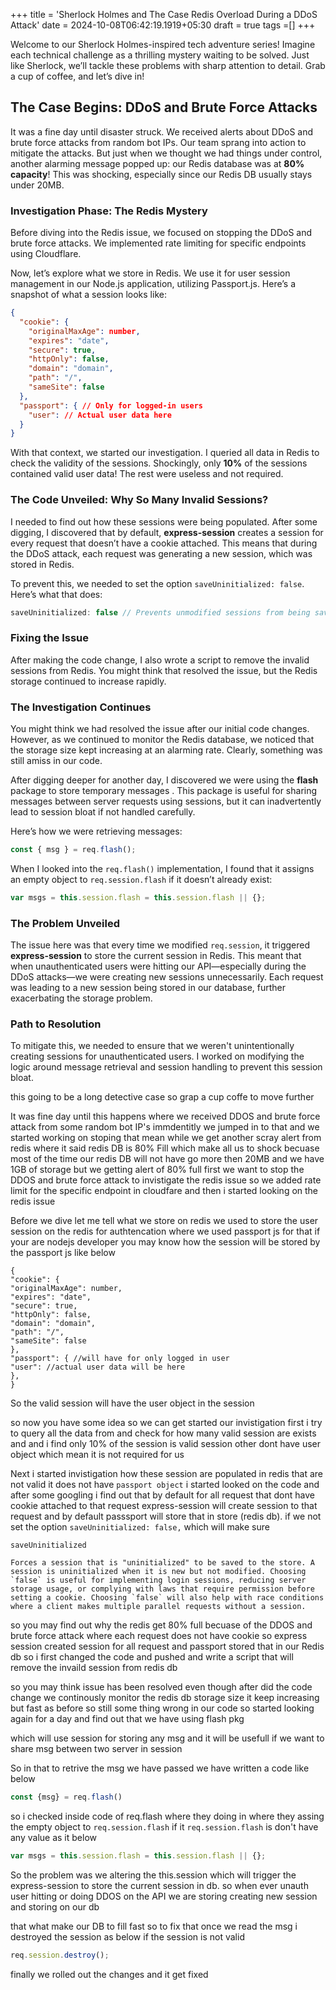 +++
title = 'Sherlock Holmes and The Case Redis Overload During a DDoS Attack'
date = 2024-10-08T06:42:19.1919+05:30
draft = true
tags =[]
+++ 

Welcome to our Sherlock Holmes-inspired tech adventure series! Imagine each technical challenge as a thrilling mystery waiting to be solved. Just like Sherlock, we’ll tackle these problems with sharp attention to detail. Grab a cup of coffee, and let’s dive in!

##  The Case Begins: DDoS and Brute Force Attacks

It was a fine day until disaster struck. We received alerts about DDoS and brute force attacks from random bot IPs. Our team sprang into action to mitigate the attacks. But just when we thought we had things under control, another alarming message popped up: our Redis database was at **80% capacity**! This was shocking, especially since our Redis DB usually stays under 20MB.

###  Investigation Phase: The Redis Mystery

Before diving into the Redis issue, we focused on stopping the DDoS and brute force attacks. We implemented rate limiting for specific endpoints using Cloudflare. 

Now, let’s explore what we store in Redis. We use it for user session management in our Node.js application, utilizing Passport.js. Here’s a snapshot of what a session looks like:

```json
{
  "cookie": {
    "originalMaxAge": number,
    "expires": "date",
    "secure": true,
    "httpOnly": false,
    "domain": "domain",
    "path": "/",
    "sameSite": false
  },
  "passport": { // Only for logged-in users
    "user": // Actual user data here
  }
}
```

With that context, we started our investigation. I queried all data in Redis to check the validity of the sessions. Shockingly, only **10%** of the sessions contained valid user data! The rest were useless and not required.

###  The Code Unveiled: Why So Many Invalid Sessions?

I needed to find out how these sessions were being populated. After some digging, I discovered that by default, **express-session** creates a session for every request that doesn’t have a cookie attached. This means that during the DDoS attack, each request was generating a new session, which was stored in Redis.

To prevent this, we needed to set the option `saveUninitialized: false`. Here’s what that does:

```javascript
saveUninitialized: false // Prevents unmodified sessions from being saved
```

###  Fixing the Issue

After making the code change, I also wrote a script to remove the invalid sessions from Redis. You might think that resolved the issue, but the Redis storage continued to increase rapidly. 

### The Investigation Continues

You might think we had resolved the issue after our initial code changes. However, as we continued to monitor the Redis database, we noticed that the storage size kept increasing at an alarming rate. Clearly, something was still amiss in our code.

After digging deeper for another day, I discovered we were using the **flash** package to store temporary messages . This package is useful for sharing messages between server requests using sessions, but it can inadvertently lead to session bloat if not handled carefully.

Here’s how we were retrieving messages:

```javascript
const { msg } = req.flash();
```

When I looked into the `req.flash()` implementation, I found that it assigns an empty object to `req.session.flash` if it doesn’t already exist:

```javascript
var msgs = this.session.flash = this.session.flash || {};
```

###  The Problem Unveiled

The issue here was that every time we modified `req.session`, it triggered **express-session** to store the current session in Redis. This meant that when unauthenticated users were hitting our API—especially during the DDoS attacks—we were creating new sessions unnecessarily. Each request was leading to a new session being stored in our database, further exacerbating the storage problem.
	
###  Path to Resolution

To mitigate this, we needed to ensure that we weren't unintentionally creating sessions for unauthenticated users. I worked on modifying the logic around message retrieval and session handling to prevent this session bloat. 















this going to be a long detective case so grap a cup coffe to move further

It was fine day until this happens where we received DDOS and brute force attack from some random bot IP's immdentitly we jumped in to that and we started working on stoping that mean while we get another scray alert from redis where it said redis DB is 80%  Fill which make all us to shock becuase most of the time our redis DB will not have go more then 20MB and we have 1GB of storage but we getting alert of 80% full first we want to stop the DDOS and brute force attack to invistigate the redis issue so we added rate limit for the  specific endpoint in cloudfare and then  i started looking on the redis issue

Before we dive let me tell what we store on redis we used to store the user session on the redis for authtencation where we used passport js for that if your are nodejs developer you may know how the session will be stored by the passport js like below

```
{
"cookie": {
"originalMaxAge": number,
"expires": "date",
"secure": true,
"httpOnly": false,
"domain": "domain",
"path": "/",
"sameSite": false
},
"passport": { //will have for only logged in user
"user": //actual user data will be here
},
}
```
So the valid session will have the user object in the session

so now you have some idea so we can get started our invistigation first i try to query all the data from and check for how many valid session are exists and and i find only 10% of the session is valid session other dont have user object which mean it is not required for us 

Next i started invistigation how these session are populated in redis that are not valid it does not have `passport object` i started looked on the code and after some googling i find out that  by default for all request that dont have cookie attached to that request express-session will create session to that request and by default passsport will store that in store (redis db). if we not set the option `saveUninitialized: false,` which will make sure 

```
saveUninitialized

Forces a session that is "uninitialized" to be saved to the store. A session is uninitialized when it is new but not modified. Choosing `false` is useful for implementing login sessions, reducing server storage usage, or complying with laws that require permission before setting a cookie. Choosing `false` will also help with race conditions where a client makes multiple parallel requests without a session.

```

so you may find out why the redis get 80% full becuase of the DDOS and brute force attack where each request does not have cookie so express session  created session for all request and passport stored that in our Redis db
so i first  changed the code and pushed and write a script that will remove the invaild session from redis db 

so you may think issue has been resolved even though after did the code change we continously monitor the redis db storage size it keep increasing but fast as before so still some thing wrong in our code so started looking again for  a day and find out that we have using flash pkg 

which will use session for storing any msg and it will be usefull if we want to share msg between two server in session

So in that to retrive the msg we have passed we have written a code like below

```js
const {msg} = req.flash()
```

so i checked inside code of req.flash where they doing in where they assing the empty object to `req.session.flash` if it `req.session.flash` is don't have any value as it below

```js
var msgs = this.session.flash = this.session.flash || {};
```

So the problem was we altering the this.session which will trigger the express-session to store the current session in db.  so when ever unauth user hitting or doing DDOS on the API we are storing creating new session and storing on our db 

that what make our DB to fill fast so to fix that once we read the msg i destroyed the session as  below if the session is not valid 

```js
req.session.destroy();
```

finally we rolled out the changes and it get fixed

